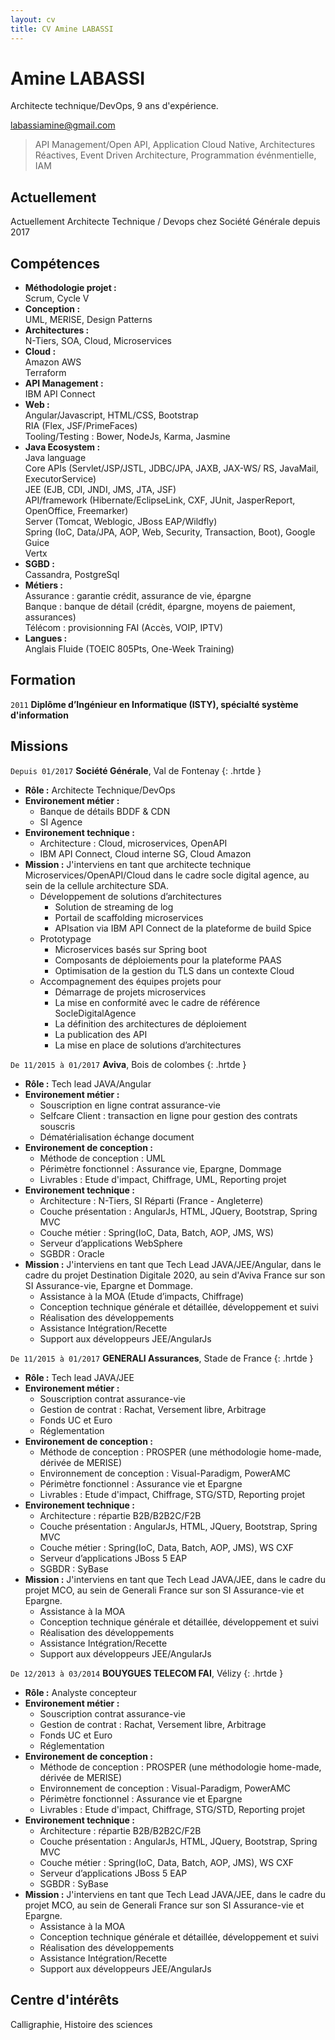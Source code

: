 ```yaml
---
layout: cv
title: CV Amine LABASSI
---
```

# Amine LABASSI
Architecte technique/DevOps, 9 ans d'expérience.
<div id="webaddress">
  <a href="mailto:labassiamine@gmail.com">labassiamine@gmail.com</a>
</div>

> API Management/Open API, Application Cloud Native, Architectures Réactives, Event Driven Architecture, Programmation événmentielle, IAM 

## Actuellement
Actuellement Architecte Technique / Devops chez Société Générale depuis 2017

## Compétences
* __Méthodologie projet :__<br/>Scrum, Cycle V
* __Conception :__<br/>UML, MERISE, Design Patterns
* __Architectures :__<br/>N-Tiers, SOA, Cloud, Microservices
* __Cloud :__
<br/>Amazon AWS
<br/>Terraform
* __API Management :__<br/>IBM API Connect
* __Web :__<br/>Angular/Javascript, HTML/CSS, Bootstrap
<br/>RIA (Flex, JSF/PrimeFaces)
<br/>Tooling/Testing : Bower, NodeJs, Karma, Jasmine
* __Java Ecosystem :__ 
<br/>Java language
<br/>Core APIs (Servlet/JSP/JSTL, JDBC/JPA, JAXB, JAX-WS/ RS, JavaMail, ExecutorService)
<br/>JEE (EJB, CDI, JNDI, JMS, JTA, JSF)
<br/>API/framework (Hibernate/EclipseLink, CXF, JUnit, JasperReport, OpenOffice, Freemarker)
<br/>Server (Tomcat, Weblogic, JBoss EAP/Wildfly)
<br/>Spring (IoC, Data/JPA, AOP, Web, Security, Transaction, Boot), Google Guice
<br/>Vertx
* __SGBD :__
<br/>Cassandra, PostgreSql
* __Métiers :__
<br/>Assurance : garantie crédit, assurance de vie, épargne
<br/>Banque : banque de détail (crédit, épargne, moyens de paiement, assurances)
<br/>Télécom : provisionning FAI (Accès, VOIP, IPTV)
* __Langues :__
<br/>Anglais Fluide (TOEIC 805Pts, One-Week Training)

## Formation

`2011`
__Diplôme d’Ingénieur en Informatique (ISTY), spécialté système d'information__

## Missions

`Depuis 01/2017`
__Société Générale__, Val de Fontenay
{: .hrtde }
- __Rôle :__ Architecte Technique/DevOps
- __Environement métier :__
  - Banque de détails BDDF & CDN
  - SI Agence 
- __Environement technique :__
  - Architecture : Cloud, microservices, OpenAPI
  - IBM API Connect, Cloud interne SG, Cloud Amazon
- __Mission :__ J'interviens en tant que architecte technique Microservices/OpenAPI/Cloud dans le cadre socle digital agence, au sein de la cellule architecture SDA.
  - Développement de solutions d’architectures
    - Solution de streaming de log
    - Portail de scaffolding microservices
    - APIsation via IBM API Connect de la plateforme de build Spice
  - Prototypage
    - Microservices basés sur Spring boot
    - Composants de déploiements pour la plateforme PAAS
    - Optimisation de la gestion du TLS dans un contexte Cloud
  - Accompagnement des équipes projets pour
    - Démarrage de projets microservices
    - La mise en conformité avec le cadre de référence SocleDigitalAgence
    - La définition des architectures de déploiement
    - La publication des API
    - La mise en place de solutions d’architectures
  
`De 11/2015 à 01/2017`
__Aviva__, Bois de colombes
{: .hrtde }
- __Rôle :__ Tech lead JAVA/Angular
- __Environement métier :__
  - Souscription en ligne contrat assurance-vie
  - Selfcare Client : transaction en ligne pour gestion des contrats souscris
  - Dématérialisation échange document
- __Environement de conception :__
  - Méthode de conception : UML
  - Périmètre fonctionnel : Assurance vie, Epargne, Dommage
  - Livrables : Etude d'impact, Chiffrage, UML, Reporting projet
- __Environement technique :__
  - Architecture : N-Tiers, SI Réparti (France - Angleterre)
  - Couche présentation : AngularJs, HTML, JQuery, Bootstrap, Spring MVC
  - Couche métier : Spring(IoC, Data, Batch, AOP, JMS, WS)
  - Serveur d’applications WebSphere
  - SGBDR : Oracle
- __Mission :__ J'interviens en tant que Tech Lead JAVA/JEE/Angular, dans le cadre du projet Destination Digitale 2020, au sein d'Aviva France sur son SI Assurance-vie, Epargne et Dommage.
  - Assistance à la MOA (Etude d’impacts, Chiffrage)
  - Conception technique générale et détaillée, développement et suivi
  - Réalisation des développements
  - Assistance Intégration/Recette
  - Support aux développeurs JEE/AngularJs

`De 11/2015 à 01/2017`
__GENERALI Assurances__, Stade de France
{: .hrtde }
- __Rôle :__ Tech lead JAVA/JEE
- __Environement métier :__
  - Souscription contrat assurance-vie
  - Gestion de contrat : Rachat, Versement libre, Arbitrage
  - Fonds UC et Euro
  - Réglementation
- __Environement de conception :__
  - Méthode de conception : PROSPER (une méthodologie home-made, dérivée de MERISE)
  - Environnement de conception : Visual-Paradigm, PowerAMC
  - Périmètre fonctionnel : Assurance vie et Epargne
  - Livrables : Etude d'impact, Chiffrage, STG/STD, Reporting projet
- __Environement technique :__
  - Architecture : répartie B2B/B2B2C/F2B
  - Couche présentation : AngularJs, HTML, JQuery, Bootstrap, Spring MVC
  - Couche métier : Spring(IoC, Data, Batch, AOP, JMS),  WS CXF
  - Serveur d’applications JBoss 5 EAP
  - SGBDR : SyBase
- __Mission :__ J'interviens en tant que Tech Lead JAVA/JEE, dans le cadre du projet MCO, au sein de Generali France sur son SI Assurance-vie et Epargne.
  - Assistance à la MOA
  - Conception technique générale et détaillée, développement et suivi
  - Réalisation des développements
  - Assistance Intégration/Recette
  - Support aux développeurs JEE/AngularJs


`De 12/2013 à 03/2014`
__BOUYGUES TELECOM FAI__, Vélizy
{: .hrtde }
- __Rôle :__ Analyste concepteur
- __Environement métier :__
  - Souscription contrat assurance-vie
  - Gestion de contrat : Rachat, Versement libre, Arbitrage
  - Fonds UC et Euro
  - Réglementation
- __Environement de conception :__
  - Méthode de conception : PROSPER (une méthodologie home-made, dérivée de MERISE)
  - Environnement de conception : Visual-Paradigm, PowerAMC
  - Périmètre fonctionnel : Assurance vie et Epargne
  - Livrables : Etude d'impact, Chiffrage, STG/STD, Reporting projet
- __Environement technique :__
  - Architecture : répartie B2B/B2B2C/F2B
  - Couche présentation : AngularJs, HTML, JQuery, Bootstrap, Spring MVC
  - Couche métier : Spring(IoC, Data, Batch, AOP, JMS),  WS CXF
  - Serveur d’applications JBoss 5 EAP
  - SGBDR : SyBase
- __Mission :__ J'interviens en tant que Tech Lead JAVA/JEE, dans le cadre du projet MCO, au sein de Generali France sur son SI Assurance-vie et Epargne.
  - Assistance à la MOA
  - Conception technique générale et détaillée, développement et suivi
  - Réalisation des développements
  - Assistance Intégration/Recette
  - Support aux développeurs JEE/AngularJs
  
## Centre d'intérêts

Calligraphie, Histoire des sciences

<!-- ### Footer

Dernière mise à jour : 25/03/2019

-->
